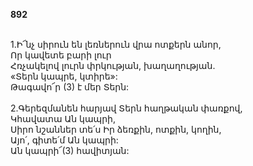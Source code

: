 **892**

\
1.Ի՜նչ սիրուն են լեռներուն վրա ոտքերն անոր,\
Որ կավետե բարի լուր\
Հռչակելով լուրն փրկության, խաղաղության.\
«Տերն կապրե, կտիրե»:\
Թագավո՜ր (3) է մեր Տերն:\
\
2.Գերեզմանեն հարյավ Տերն հաղթական փառքով,\
Կհավատա Ան կապրի,\
Սիրո նշաններ տե՛ս Իր ձեռքին, ոտքին, կողին,\
Այո՛, գիտե՛մ Ան կապրի:\
Ան կապրի՜(3) հավիտյան:
